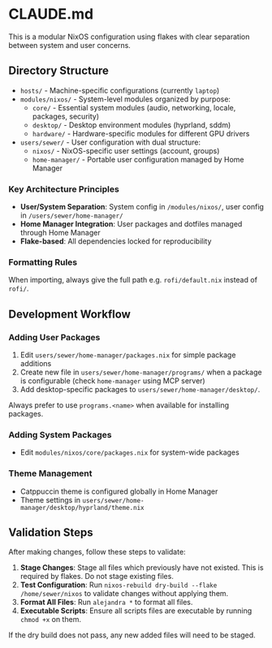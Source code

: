 # CLAUDE.md

This is a modular NixOS configuration using flakes with clear separation between system and user concerns.

## Directory Structure

- `hosts/` - Machine-specific configurations (currently `laptop`)
- `modules/nixos/` - System-level modules organized by purpose:
  - `core/` - Essential system modules (audio, networking, locale, packages, security)
  - `desktop/` - Desktop environment modules (hyprland, sddm)
  - `hardware/` - Hardware-specific modules for different GPU drivers
- `users/sewer/` - User configuration with dual structure:
  - `nixos/` - NixOS-specific user settings (account, groups)
  - `home-manager/` - Portable user configuration managed by Home Manager

### Key Architecture Principles

- **User/System Separation**: System config in `/modules/nixos/`, user config in `/users/sewer/home-manager/`
- **Home Manager Integration**: User packages and dotfiles managed through Home Manager
- **Flake-based**: All dependencies locked for reproducibility

### Formatting Rules

When importing, always give the full path e.g. `rofi/default.nix` instead of `rofi/`.

## Development Workflow

### Adding User Packages

1. Edit `users/sewer/home-manager/packages.nix` for simple package additions
2. Create new file in `users/sewer/home-manager/programs/` when a package is configurable (check `home-manager` using MCP server)
3. Add desktop-specific packages to `users/sewer/home-manager/desktop/`.

Always prefer to use `programs.<name>` when available for installing packages.

### Adding System Packages

- Edit `modules/nixos/core/packages.nix` for system-wide packages

### Theme Management

- Catppuccin theme is configured globally in Home Manager
- Theme settings in `users/sewer/home-manager/desktop/hyprland/theme.nix`

## Validation Steps

After making changes, follow these steps to validate:

1. **Stage Changes**: Stage all files which previously have not existed. This is required by flakes. Do not stage existing files.
2. **Test Configuration**: Run `nixos-rebuild dry-build --flake /home/sewer/nixos` to validate changes without applying them.
3. **Format All Files**: Run `alejandra *` to format all files.
4. **Executable Scripts**: Ensure all scripts files are executable by running `chmod +x` on them.

If the dry build does not pass, any new added files will need to be staged.